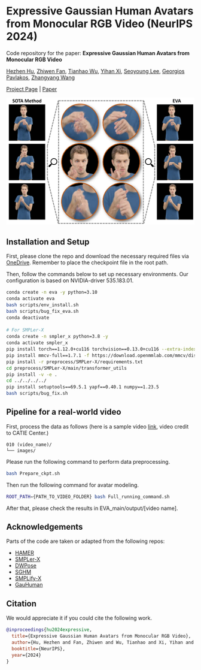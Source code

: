 # Expressive Gaussian Human Avatars from Monocular RGB Video (NeurIPS 2024)
Code repository for the paper:
**Expressive Gaussian Human Avatars from Monocular RGB Video**

[Hezhen Hu](https://alexhu.top/), [Zhiwen Fan](https://zhiwenfan.github.io/), [Tianhao Wu](https://chikayan.github.io/), [Yihan Xi](), [Seoyoung Lee](https://seoyoung1215.github.io/), [Georgios Pavlakos](https://geopavlakos.github.io/), [Zhangyang Wang](https://vita-group.github.io/group.html)

[Project Page](https://evahuman.github.io/) | [Paper](https://arxiv.org/abs/2407.03204)

![teaser](assets/teaser.jpg)

## Installation and Setup
<!-- --- -->
First, please clone the repo and download the necessary required files via [OneDrive](https://utexas-my.sharepoint.com/:u:/g/personal/hezhen_hu_austin_utexas_edu/ESGMO8k169ZDtkuh44rRUxABE1p5g_4tKpHHqsSU6tjXbA?e=JaPdVv).
Remember to place the checkpoint file in the root path.

Then, follow the commands below to set up necessary environments.
Our configuration is based on NVIDIA-driver 535.183.01.

```bash
conda create -n eva -y python=3.10
conda activate eva
bash scripts/env_install.sh
bash scripts/bug_fix_eva.sh
conda deactivate

# For SMPLer-X
conda create -n smpler_x python=3.8 -y
conda activate smpler_x
pip install torch==1.12.0+cu116 torchvision==0.13.0+cu116 --extra-index-url https://download.pytorch.org/whl/cu116
pip install mmcv-full==1.7.1 -f https://download.openmmlab.com/mmcv/dist/cu116/torch1.12.0/index.html
pip install -r preprocess/SMPLer-X/requirements.txt
cd preprocess/SMPLer-X/main/transformer_utils
pip install -v -e .
cd ../../../../
pip install setuptools==69.5.1 yapf==0.40.1 numpy==1.23.5
bash scripts/bug_fix.sh
```


## Pipeline for a real-world video
First, process the data as follows (here is a sample video [link](https://utexas-my.sharepoint.com/:u:/g/personal/hezhen_hu_austin_utexas_edu/ERi1KuGI2H9DlCHjFDiQPbcBrgbb85pLY6GG2eCR78bjWw?e=Fh8iRL), video credit to CATIE Center.)
```
010 (video_name)/  
└── images/  
```

Please run the following command to perform data preprocessing.
```bash
bash Prepare_ckpt.sh
```

Then run the following command for avatar modeling.
```bash
ROOT_PATH={PATH_TO_VIDEO_FOLDER} bash Full_running_command.sh
```
After that, please check the results in EVA_main/output/[video name].

## Acknowledgements
Parts of the code are taken or adapted from the following repos:
- [HAMER](https://github.com/geopavlakos/hamer)
- [SMPLer-X](https://github.com/caizhongang/SMPLer-X)
- [DWPose](https://github.com/IDEA-Research/DWPose)
- [SGHM](https://github.com/cxgincsu/SemanticGuidedHumanMatting)
- [SMPLify-X](https://github.com/vchoutas/smplify-x)
- [GauHuman](https://github.com/skhu101/GauHuman)

## Citation
<!-- --- -->

We would appreciate it if you could cite the following work.

```bibtex
@inproceedings{hu2024expressive,
  title={Expressive Gaussian Human Avatars from Monocular RGB Video},
  author={Hu, Hezhen and Fan, Zhiwen and Wu, Tianhao and Xi, Yihan and Lee, Seoyoung and Pavlakos, Georgios and Wang, Zhangyang},
  booktitle={NeurIPS},
  year={2024}
}
```
